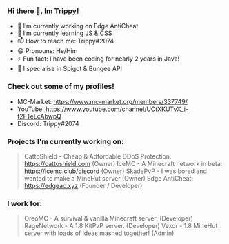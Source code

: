 ### Hi there 👋, Im Trippy!

- 🔭 I’m currently working on Edge AntiCheat
- 🌱 I’m currently learning JS & CSS
- 📫 How to reach me: Trippy#2074
- 😄 Pronouns: He/Him
- ⚡ Fun fact: I have been coding for nearly 2 years in Java!
- 🤔 I specialise in Spigot & Bungee API

### Check out some of my profiles!

* MC-Market: https://www.mc-market.org/members/337749/
* YouTube: https://www.youtube.com/channel/UCtXKUTvX_i-t2FTeLcAbwpQ
* Discord: Trippy#2074

### Projects I'm currently working on:

> CattoShield - Cheap & Adfordable DDoS Protection: https://cattoshield.com (Owner)
> IceMC - A Minecraft network in beta: https://icemc.club/discord (Owner)
> SkadePvP - I was bored and wanted to make a MineHut server (Owner)
> Edge AntiCheat: https://edgeac.xyz (Founder / Developer)

### I work for:

> OreoMC - A survival & vanilla Minecraft server. (Developer)
> RageNetwork - A 1.8 KitPvP server. (Developer)
> Vexor - 1.8 MineHut server with loads of ideas mashed together! (Admin)
